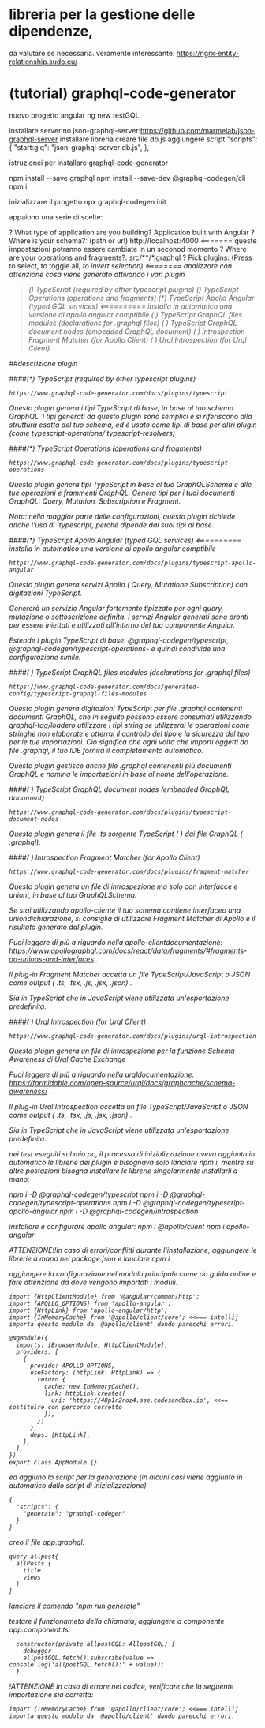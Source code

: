 # libreria per la gestione delle dipendenze,
da valutare se necessaria. veramente interessante.
https://ngrx-entity-relationship.sudo.eu/

# (tutorial) graphql-code-generator
nuovo progetto angular
ng new testGQL

installare serverino json-graphql-server:https://github.com/marmelab/json-graphql-server
installare libreria
creare file db.js
aggiungere script  "scripts":
{
"start:glq": "json-graphql-server db.js",
},


istruzionei per installare graphql-code-generator

npm install --save graphql
npm install --save-dev @graphql-codegen/cli
npm i

inizializzare il progetto
npx graphql-codegen init

appaiono una serie di scelte:

? What type of application are you building? Application built with Angular
? Where is your schema?: (path or url) http://localhost:4000 <======= queste impostazioni potranno essere cambiate in un seconod momento
? Where are your operations and fragments?: src/**/*.graphql
? Pick plugins: (Press <space> to select, <a> to toggle all, <i> to invert selection) <======== analizzare con attenzione cosa viene generato attivando i vari plugin
>(*) TypeScript (required by other typescript plugins)
(*) TypeScript Operations (operations and fragments)
(*) TypeScript Apollo Angular (typed GQL services) <========== installa in automatico una versione di apollo angular comptibile
( ) TypeScript GraphQL files modules (declarations for .graphql files)
( ) TypeScript GraphQL document nodes (embedded GraphQL document)
( ) Introspection Fragment Matcher (for Apollo Client)
( ) Urql Introspection (for Urql Client)

##descrizione plugin

####(*) TypeScript (required by other typescript plugins)

	https://www.graphql-code-generator.com/docs/plugins/typescript

Questo plugin genera i tipi TypeScript di base, in base al tuo schema GraphQL.
I tipi generati da questo plugin sono semplici e si riferiscono alla struttura esatta
del tuo schema, ed è usato come tipi di base per altri plugin
(come typescript-operations/ typescript-resolvers)

####(*) TypeScript Operations (operations and fragments)

	https://www.graphql-code-generator.com/docs/plugins/typescript-operations

Questo plugin genera tipi TypeScript in base al tuo GraphQLSchema e alle tue operazioni e frammenti GraphQL.
Genera tipi per i tuoi documenti GraphQL: Query, Mutation, Subscription e Fragment.

Nota: nella maggior parte delle configurazioni, questo plugin richiede anche
l'uso di `typescript, perché dipende dai suoi tipi di base.

####(*) TypeScript Apollo Angular (typed GQL services) <========== installa in automatico una versione di apollo angular comptibile

	https://www.graphql-code-generator.com/docs/plugins/typescript-apollo-angular

Questo plugin genera servizi Apollo ( Query, Mutatione Subscription) con digitazioni TypeScript.

Genererà un servizio Angular fortemente tipizzato per ogni query, mutazione o
sottoscrizione definita. I servizi Angular generati sono pronti per essere
iniettati e utilizzati all'interno del tuo componente Angular.

Estende i plugin TypeScript di base: @graphql-codegen/typescript,
@graphql-codegen/typescript-operations-
e quindi condivide una configurazione simile.

####( ) TypeScript GraphQL files modules (declarations for .graphql files)

	https://www.graphql-code-generator.com/docs/generated-config/typescript-graphql-files-modules

Questo plugin genera digitazioni TypeScript per file .graphql contenenti documenti GraphQL,
che in seguito possono essere consumati utilizzando graphql-tag/loadero utilizzare i
tipi string se utilizzerai le operazioni come stringhe non elaborate e otterrai il
controllo del tipo e la sicurezza del tipo per le tue importazioni. Ciò significa
che ogni volta che importi oggetti da file .graphql, il tuo IDE fornirà il completamento
automatico.

Questo plugin gestisce anche file .graphql contenenti più documenti GraphQL e nomina le
importazioni in base al nome dell'operazione.

####( ) TypeScript GraphQL document nodes (embedded GraphQL document)

	https://www.graphql-code-generator.com/docs/plugins/typescript-document-nodes

Questo plugin genera il file .ts sorgente TypeScript ( ) dai file GraphQL ( .graphql).

####( ) Introspection Fragment Matcher (for Apollo Client)

	https://www.graphql-code-generator.com/docs/plugins/fragment-matcher

Questo plugin genera un file di introspezione ma solo con interfacce e unioni, in base al tuo GraphQLSchema.

Se stai utilizzando apollo-cliente il tuo schema contiene interfaceo una uniondichiarazione, si consiglia di
utilizzare Fragment Matcher di Apollo e il risultato generato dal plugin.

Puoi leggere di più a riguardo nella apollo-clientdocumentazione:
https://www.apollographql.com/docs/react/data/fragments/#fragments-on-unions-and-interfaces .

Il plug-in Fragment Matcher accetta un file TypeScript/JavaScript o JSON come output ( .ts, .tsx, .js, .jsx, .json) .

Sia in TypeScript che in JavaScript viene utilizzata un'esportazione predefinita.

####( ) Urql Introspection (for Urql Client)

	https://www.graphql-code-generator.com/docs/plugins/urql-introspection

Questo plugin genera un file di introspezione per la funzione Schema Awareness di Urql Cache Exchange

Puoi leggere di più a riguardo nella urqldocumentazione: https://formidable.com/open-source/urql/docs/graphcache/schema-awareness/ .

Il plug-in Urql Introspection accetta un file TypeScript/JavaScript o JSON come output ( .ts, .tsx, .js, .jsx, .json) .

Sia in TypeScript che in JavaScript viene utilizzata un'esportazione predefinita.





nei test eseguiti sul mio pc, il processo di inizializzazione aveva aggiunto in automatico le librerie dei plugin
e bisognava solo lanciare npm i, mentre su altre postazioni bisogna installare le librerie singolarmente
installarli a mano:

npm i -D @graphql-codegen/typescript
npm i -D @graphql-codegen/typescript-operations
npm i -D @graphql-codegen/typescript-apollo-angular
npm i -D @graphql-codegen/introspection

installare e configurare apollo angular:
npm i @apollo/client
npm i apollo-angular

ATTENZIONE!!in caso di errori/conflitti durante l'installazione, aggiungere le librerie a mano nel package.json e lanciare npm i

aggiungere la configurazione nel modulo principale come da guida online e fare attenzione da dove vengono importati i moduli.
```
import {HttpClientModule} from '@angular/common/http';
import {APOLLO_OPTIONS} from 'apollo-angular';
import {HttpLink} from 'apollo-angular/http';
import {InMemoryCache} from '@apollo/client/core'; <<=== intellij importa questo modulo da '@apollo/client' dando parecchi errori.

@NgModule({
  imports: [BrowserModule, HttpClientModule],
  providers: [
    {
      provide: APOLLO_OPTIONS,
      useFactory: (httpLink: HttpLink) => {
        return {
          cache: new InMemoryCache(),
          link: httpLink.create({
            uri: 'https://48p1r2roz4.sse.codesandbox.io', <<== sostituire con percorso corretto
          }),
        };
      },
      deps: [HttpLink],
    },
  ],
})
export class AppModule {}
```

ed aggiuno lo script per la generazione (in alcuni casi viene aggiunto in automatico dallo script di inizializzazione)
```
{
  "scripts": {
    "generate": "graphql-codegen"
  }
}
```

creo il file app.graphql:
```
query allpost{
  allPosts {
    title
    views
  }
}
```

lanciare il comendo "npm run generate"

testare il funzionameto della chiamata, aggiungere a componente app.component.ts:
```
  constructor(private allpostGQL: AllpostGQL) {
    debugger
    allpostGQL.fetch().subscribe(value => console.log('allpostGQL.fetch():' + value));
  }
```
!ATTENZIONE in caso di errore nel codice, verificare che la seguente importazione sia corretta:
```
import {InMemoryCache} from '@apollo/client/core'; <<=== intellij importa questo modulo da '@apollo/client' dando parecchi errori.
```
